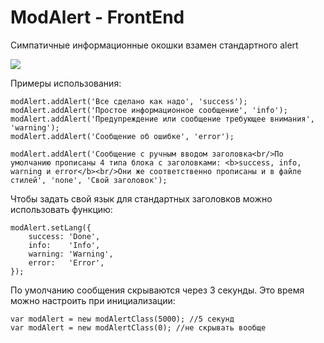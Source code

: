 # ModAlert - FrontEnd
Симпатичные информационные окошки взамен стандартного alert

<img src="https://image.prntscr.com/image/KIYMQAbaS-CuVS-vAwbniw.png" />

Примеры использования:
```
modAlert.addAlert('Все сделано как надо', 'success');
modAlert.addAlert('Простое информационное сообщение', 'info');
modAlert.addAlert('Предупреждение или сообщение требующее внимания', 'warning');
modAlert.addAlert('Сообщение об ошибке', 'error');

modAlert.addAlert('Сообщение с ручным вводом заголовка<br/>По умолчанию прописаны 4 типа блока с заголовками: <b>success, info, warning и error</b><br/>Они же соответственно прописаны и в файле стилей', 'none', 'Свой заголовок');
```

Чтобы задать свой язык для стандартных заголовков можно использовать функцию:
```
modAlert.setLang({
    success: 'Done',
    info:    'Info',
    warning: 'Warning',
    error:   'Error',
});
```

По умолчанию сообщения скрываются через 3 секунды. Это время можно настроить при инициализации:
```
var modAlert = new modAlertClass(5000); //5 секунд
var modAlert = new modAlertClass(0); //не скрывать вообще
```
